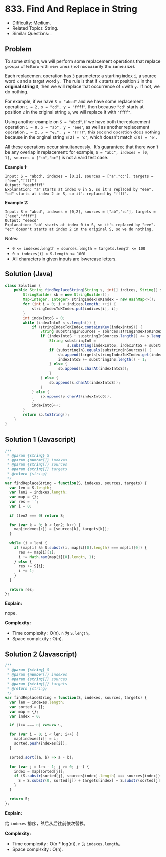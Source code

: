 # 833. Find And Replace in String

- Difficulty: Medium.
- Related Topics: String.
- Similar Questions: .

## Problem

To some string ```S```, we will perform some replacement operations that replace groups of letters with new ones (not necessarily the same size).

Each replacement operation has ```3``` parameters: a starting index ```i```, a source word ```x``` and a target word ```y```.  The rule is that if ```x``` starts at position ```i``` in the **original** **string** **```S```**, then we will replace that occurrence of ```x``` with ```y```.  If not, we do nothing.

For example, if we have ```S = "abcd"``` and we have some replacement operation ```i = 2, x = "cd", y = "ffff"```, then because ```"cd"``` starts at position ```2``` in the original string ```S```, we will replace it with ```"ffff"```.

Using another example on ```S = "abcd"```, if we have both the replacement operation ```i = 0, x = "ab", y = "eee"```, as well as another replacement operation ```i = 2, x = "ec", y = "ffff"```, this second operation does nothing because in the original string ```S[2] = 'c'```, which doesn't match ```x[0] = 'e'```.

All these operations occur simultaneously.  It's guaranteed that there won't be any overlap in replacement: for example, ```S = "abc", indexes = [0, 1], sources = ["ab","bc"]``` is not a valid test case.

**Example 1:**

```
Input: S = "abcd", indexes = [0,2], sources = ["a","cd"], targets = ["eee","ffff"]
Output: "eeebffff"
Explanation: "a" starts at index 0 in S, so it's replaced by "eee".
"cd" starts at index 2 in S, so it's replaced by "ffff".
```

**Example 2:**

```
Input: S = "abcd", indexes = [0,2], sources = ["ab","ec"], targets = ["eee","ffff"]
Output: "eeecd"
Explanation: "ab" starts at index 0 in S, so it's replaced by "eee". 
"ec" doesn't starts at index 2 in the original S, so we do nothing.
```

Notes:

- ```0 <= indexes.length = sources.length = targets.length <= 100```
- ```0 < indexes[i] < S.length <= 1000```
- All characters in given inputs are lowercase letters.


## Solution (Java)
```java
class Solution {
    public String findReplaceString(String s, int[] indices, String[] sources, String[] targets) {
        StringBuilder sb = new StringBuilder();
        Map<Integer, Integer> stringIndexToKIndex = new HashMap<>();
        for (int i = 0; i < indices.length; ++i) {
            stringIndexToKIndex.put(indices[i], i);
        }
        int indexIntoS = 0;
        while (indexIntoS < s.length()) {
            if (stringIndexToKIndex.containsKey(indexIntoS)) {
                String substringInSources = sources[stringIndexToKIndex.get(indexIntoS)];
                if (indexIntoS + substringInSources.length() <= s.length()) {
                    String substringInS =
                            s.substring(indexIntoS, indexIntoS + substringInSources.length());
                    if (substringInS.equals(substringInSources)) {
                        sb.append(targets[stringIndexToKIndex.get(indexIntoS)]);
                        indexIntoS += substringInS.length() - 1;
                    } else {
                        sb.append(s.charAt(indexIntoS));
                    }
                } else {
                    sb.append(s.charAt(indexIntoS));
                }
            } else {
                sb.append(s.charAt(indexIntoS));
            }
            indexIntoS++;
        }
        return sb.toString();
    }
}
```

## Solution 1 (Javascript)

```javascript
/**
 * @param {string} S
 * @param {number[]} indexes
 * @param {string[]} sources
 * @param {string[]} targets
 * @return {string}
 */
var findReplaceString = function(S, indexes, sources, targets) {
  var len = S.length;
  var len2 = indexes.length;
  var map = {};
  var res = '';
  var i = 0;
  
  if (len2 === 0) return S;
  
  for (var k = 0; k < len2; k++) {
    map[indexes[k]] = [sources[k], targets[k]];
  }
  
  while (i < len) {
    if (map[i] && S.substr(i, map[i][0].length) === map[i][0]) {
      res += map[i][1];
      i += Math.max(map[i][0].length, 1);
    } else {
      res += S[i];
      i += 1;
    }
  }
  
  return res;
};
```

**Explain:**

nope.

**Complexity:**

* Time complexity : O(n). `n` 为 `S.length`。
* Space complexity : O(n).

## Solution 2 (Javascript)

```javascript
/**
 * @param {string} S
 * @param {number[]} indexes
 * @param {string[]} sources
 * @param {string[]} targets
 * @return {string}
 */
var findReplaceString = function(S, indexes, sources, targets) {
  var len = indexes.length;
  var sorted = [];
  var map = {};
  var index = 0;

  if (len === 0) return S;
  
  for (var i = 0; i < len; i++) {
    map[indexes[i]] = i;
    sorted.push(indexes[i]);
  }
  
  sorted.sort((a, b) => a - b);
  
  for (var j = len - 1; j >= 0; j--) {
    index = map[sorted[j]];
    if (S.substr(sorted[j], sources[index].length) === sources[index]) {
      S = S.substr(0, sorted[j]) + targets[index] + S.substr(sorted[j] + sources[index].length);
    }
  }
  
  return S;
};
```

**Explain:**

给 `indexes` 排序，然后从后往前依次替换。

**Complexity:**

* Time complexity : O(n * log(n)). `n` 为 `indexes.length`。
* Space complexity : O(n).
